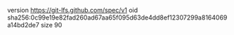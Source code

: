 version https://git-lfs.github.com/spec/v1
oid sha256:0c99e19e82fad260ad67aa65f095d63de4dd8ef12307299a8164069a14bd2de7
size 90
